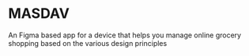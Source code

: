 # MASDAV
An Figma based app for a device that helps you manage online grocery shopping based on the various design principles

